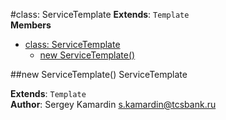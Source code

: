 <a name="ServiceTemplate"></a>
#class: ServiceTemplate
**Extends**: `Template`  
**Members**

* [class: ServiceTemplate](#ServiceTemplate)
  * [new ServiceTemplate()](#new_ServiceTemplate)

<a name="new_ServiceTemplate"></a>
##new ServiceTemplate()
ServiceTemplate

**Extends**: `Template`  
**Author**: Sergey Kamardin <s.kamardin@tcsbank.ru>  

